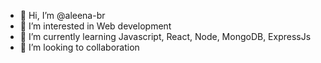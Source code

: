 - 👋 Hi, I’m @aleena-br
- 👀 I’m interested in Web development
- 🌱 I’m currently learning Javascript, React, Node, MongoDB, ExpressJs
- 💞️ I’m looking to collaboration

<!---
aleena-br/aleena-br is a ✨ special ✨ repository because its `README.md` (this file) appears on your GitHub profile.
You can click the Preview link to take a look at your changes.
--->
